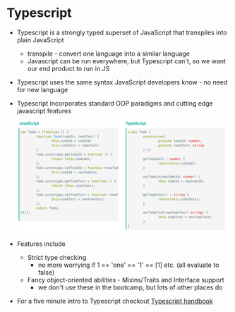 # Typescript
- Typescript is a strongly typed superset of JavaScript that transpiles into plain JavaScript
    - transpile - convert one language into a similar language
    - Javascript can be run everywhere, but Typescript can't, so we want our end product to run in JS
- Typescript uses the same syntax JavaScript developers know - no need for new language
- Typescript incorporates  standard OOP paradigms and cutting edge javascript features

  ![](./img.png)

- Features include
    - Strict type checking
        - no more worrying if 1 == 'one' == '1' == [1] etc. (all evaluate to false)
    - Fancy object-oriented abilities - Mixins/Traits and Interface support
        - we don't use these in the bootcamp, but lots of other places do
- For a five minute intro to Typescript checkout [Typescript handbook](https://www.typescriptlang.org/docs/handbook/basic-types.html)